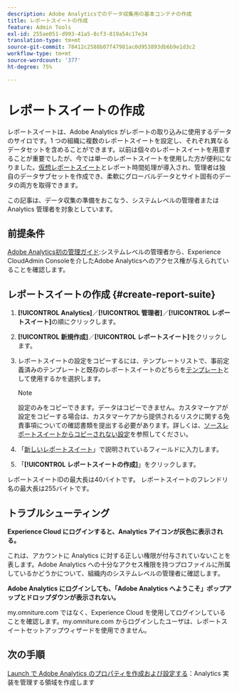```yaml
---
description: Adobe Analyticsでのデータ収集用の基本コンテナの作成
title: レポートスイートの作成
feature: Admin Tools
exl-id: 255ae051-d993-41a5-8cf3-819a54c17e34
translation-type: tm+mt
source-git-commit: 78412c2588b07f47981ac0d953893db6b9e1d3c2
workflow-type: tm+mt
source-wordcount: '377'
ht-degree: 75%

---
```


# レポートスイートの作成

レポートスイートは、Adobe Analytics がレポートの取り込みに使用するデータのサイロです。1 つの組織に複数のレポートスイートを設定し、それぞれ異なるデータセットを含めることができます。以前は個々のレポートスイートを用意することが重要でしたが、今では単一のレポートスイートを使用した方が便利になりました。[仮想レポートスイート](https://experienceleague.adobe.com/docs/analytics/components/virtual-report-suites/vrs-about.html?lang=en#virtual-report-suites)とレポート時間処理が導入され、管理者は独自のデータサブセットを作成でき、柔軟にグローバルデータとサイト固有のデータの両方を取得できます。

この記事は、データ収集の準備をおこなう、システムレベルの管理者または Analytics 管理者を対象としています。

## 前提条件

[Adobe Analytics初の管理ガイド](/help/admin/admin-console/first-admin-guide.md):システムレベルの管理者から、Experience CloudAdmin Consoleを介したAdobe Analyticsへのアクセス権が与えられていることを確認します。

## レポートスイートの作成 {#create-report-suite}

1. **[!UICONTROL Analytics]**／**[!UICONTROL 管理者]**／**[!UICONTROL レポートスイート]**&#x200B;の順にクリックします。
1. **[!UICONTROL 新規作成]**／**[!UICONTROL レポートスイート]**&#x200B;をクリックします。
1. レポートスイートの設定をコピーするには、テンプレートリストで、事前定義済みのテンプレートと既存のレポートスイートのどちらを[テンプレート](/help/admin/c-manage-report-suites/c-report-suite-templates/report-suite-templates.md)として使用するかを選択します。

   >[!NOTE]
   >
   >設定のみをコピーできます。データはコピーできません。カスタマーケアが設定をコピーする場合は、カスタマーケアから提供されるリスクに関する免責事項についての確認書類を提出する必要があります。詳しくは、[ソースレポートスイートからコピーされない設定](/help/admin/c-manage-report-suites/c-new-report-suite/settings-not-copied-from-rs.md)を参照してください。

1. 「[新しいレポートスイート](/help/admin/c-manage-report-suites/c-new-report-suite/new-report-suite.md)」で説明されているフィールドに入力します。
1. 「**[!UICONTROL レポートスイートの作成]**」をクリックします。

レポートスイートIDの最大長は40バイトです。 レポートスイートのフレンドリ名の最大長は255バイトです。

## トラブルシューティング

**Experience Cloud にログインすると、Analytics アイコンが灰色に表示される。**

これは、アカウントに Analytics に対する正しい権限が付与されていないことを表します。Adobe Analytics への十分なアクセス権限を持つプロファイルに所属しているかどうかについて、組織内のシステムレベルの管理者に確認します。

**Adobe Analytics にログインしても、「Adobe Analytics へようこそ」ポップアップとドロップダウンが表示されない。**

my.omniture.com ではなく、Experience Cloud を使用してログインしていることを確認します。my.omniture.com からログインしたユーザは、レポートスイートセットアップウィザードを使用できません。

## 次の手順

[Launch で Adobe Analytics のプロパティを作成および設定する](/help/implement/launch/create-analytics-property.md)：Analytics 実装を管理する領域を作成します
